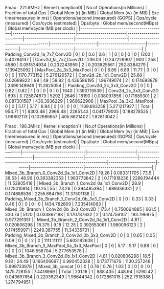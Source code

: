 
Fmax : 221.9MHz
| Kernel (inception0)                       |  No.of Operations(in Millions) |  Fraction of total Ops  |  Global Mem (r) (in MB) |  Global Mem (w) (in MB) |  Exe time(measured in ms) | Operations/second (measured) (GOPS) |  Ops/cycle (measured)  | Ops/cycle (estimated)  |  Ops/byte   |  Global mem/second(MBps)  | Global mem/cycle (MB per clock)  |
|-------------------------------------------|--------------------------------|-------------------------|-------------------------|-------------------------|---------------------------|-------------------------------------|------------------------|------------------------|-------------|---------------------------|----------------------------------|
| Padding_Conv2d_1a_7x7_Conv2D              | 0                              | 0                       | 0.6                     | 0.6                     | 1                         | 0                                   | 0                      | 0                      | 0           | 1200                      | 5.40784137                       |
| Conv2d_1a_7x7_Conv2D                      | 236.03                         | 0.247226907             | 900                     | 258                     | 4580                      | 0.051534934                         | 0.232243959            | 2                      | 0.203825561 | 252.8384279               | 1.139425092                      |
| MaxPool_2a_3x3_MaxPool                    | 0                              | 0                       | 6.89                    | 6.89                    | 11.77                     | 0                                   | 0                      | 0                      | 0           | 1170.773152               | 5.276129572                      |
| Conv2d_2b_1x1_Conv2D                      | 25.68                          | 0.02689822              | 98                      | 49                      | 58.82                     | 0.436586195                         | 1.96749074             | 2                      | 0.174693878 | 2499.149949               | 11.2625054                       |
| Padding_Conv2d_2c_3x3_Conv2D              | 0                              | 0                       | 0.82                    | 0.82                    | 1                         | 0                                   | 0                      | 0                      | 0           | 1640                      | 7.390716539                      |
| Conv2d_2c_3x3_Conv2D                      | 693                            | 0.725874873             | 5292                    | 2646                    | 18190                     | 0.038097856                         | 0.171689301            | 2                      | 0.087301587 | 436.3936229               | 1.966622906                      |
| MaxPool_3a_3x3_MaxPool                    | 0                              | 0                       | 5.17                    | 5.17                    | 8.84                      | 0                                   | 0                      | 0                      | 0           | 1169.683258               | 5.271217927                      |
| Total                                     | 954.71                         | 1                       | 6303.48                 | 2966.48                 | 22851.43                  | 0.041779005                         | 0.188278525            | 1.99802113             | 0.102989657 | 405.6621402               | 1.82813042                       |




Fmax : 198.3MHz
| Kernel (inception1)                            |  No.of Operations(in Millions) |  Fraction of total Ops  |  Global Mem (r) (in MB) |  Global Mem (w) (in MB) |  Exe time(measured in ms) | Operations/second (measured) (GOPS) |  Ops/cycle (measured)  | Ops/cycle (estimated)  |  Ops/byte   |  Global mem/second(MBps)  | Global mem/cycle (MB per clock)  |
|------------------------------------------------|--------------------------------|-------------------------|-------------------------|-------------------------|---------------------------|-------------------------------------|------------------------|------------------------|-------------|---------------------------|----------------------------------|
| Mixed_3b_Branch_0_Conv2d_0a_1x1_Conv2D         | 19.26                          | 0.083311705             | 73.5                    | 38.53                   | 48.96                     | 0.393382353                         | 1.983773842            | 2                      | 0.171918236 | 2288.194444               | 11.53905418                      |
| Mixed_3b_Branch_1_Conv2d_0a_1x1_Conv2D         | 28.9                           | 0.125010814             | 110.25                  | 55                      | 73.26                     | 0.394485394                         | 1.989336331            | 2                      | 0.174886536 | 2255.664756               | 11.37501138                      |
| Padding_Mixed_3b_Branch_1_Conv2d_0b_3x3_Conv2D | 0                              | 0                       | 0.33                    | 0.33                    | 0.46                      | 0                                   | 0                      | 0                      | 0           | 1434.782609               | 7.235414063                      |
| Mixed_3b_Branch_1_Conv2d_0b_3x3_Conv2D         | 173.4                          | 0.750064885             | 661.5                   | 330.74                  | 5120                      | 0.033867188                         | 0.170787632            | 2                      | 0.174756107 | 193.796875                | 0.977291351                      |
| Mixed_3b_Branch_2_Conv2d_0a_1x1_Conv2D         | 4.81                           | 0.020806298             | 18.375                  | 9.18                    | 12.25                     | 0.392653061                         | 1.980096123            | 2                      | 0.174559971 | 2249.387755               | 11.34335731                      |
| Padding_Mixed_3b_Branch_2_Conv2d_0b_3x3_Conv2D | 0                              | 0                       | 0.05                    | 0.05                    | 0.09                      | 0                                   | 0                      | 2                      | 0           | 1111.111111               | 5.603182608                      |
| Mixed_3b_Branch_3_MaxPool_0a_3x3_MaxPool       | 0                              | 0                       | 5.17                    | 5.17                    | 9.88                      | 0                                   | 0                      | 0                      | 0           | 1046.558704               | 5.277653578                      |
| Mixed_3b_Branch_3_Conv2d_0b_1x1_Conv2D         | 4.81                           | 0.020806298             | 18.5                    | 9.18                    | 24.49                     | 0.196406697                         | 0.990452328            |                        | 0.173771676 | 1130.257248               | 5.699733978                      |
| Mixed_3b_concat                                | 0                              | 0                       | 0.76                    | 0.76                    | 1.03                      | 0                                   | 0                      | 0                      | 0           | 1475.728155               | 7.4418969                        |
| Total                                          | 231.18                         | 1                       | 888.435                 | 448.94                  | 5290.42                   | 0.043697854                         | 0.220362349            | 1.98644342             | 0.172861015 | 252.7918388               | 1.274794951                      |